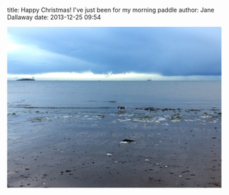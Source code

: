 
title: Happy Christmas! I've just been for my morning paddle
author: Jane Dallaway
date: 2013-12-25 09:54

<div><a href="/media/Ftp_photo.JPG"><img src="/media/Ftp_thumb_photo.JPG" width="500" height="375"/></a></div>


 
      